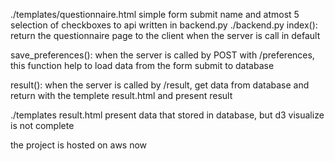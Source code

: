 ./templates/questionnaire.html
simple form submit name and atmost 5 selection of checkboxes to api written in backend.py
./backend.py
index():
return the questionnaire page to the client when the server is call in default

save_preferences():
when the server is called by POST with /preferences, this function help to load data from the form submit to database

result():
when the server is called by /result, get data from database and return with the templete result.html and present result

./templates result.html
present data that stored in database, but d3 visualize is not complete

the project is hosted on aws now
